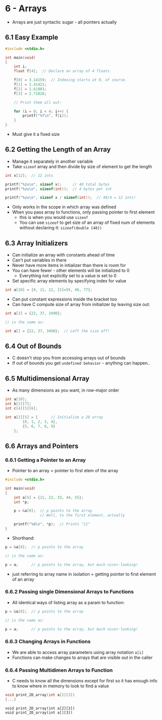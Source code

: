 # 6 - Arrays

- Arrays are just syntactic sugar - all pointers actually

## 6.1 Easy Example

```c
#include <stdio.h>

int main(void)
{
    int i;
    float f[4];  // Declare an array of 4 floats

    f[0] = 3.14159;  // Indexing starts at 0, of course.
    f[1] = 1.41421;
    f[2] = 1.61803;
    f[3] = 2.71828;

    // Print them all out:

    for (i = 0; i < 4; i++) {
        printf("%f\n", f[i]);
    }
}
```

- Must give it a fixed size

## 6.2 Getting the Length of an Array

- Manage it separately in another variable
- Take `sizeof` array and then divide by size of element to get the length

```c
int x[12];  // 12 ints

printf("%zu\n", sizeof x);     // 48 total bytes
printf("%zu\n", sizeof(int));  // 4 bytes per int

printf("%zu\n", sizeof x / sizeof(int));  // 48/4 = 12 ints!
```

- Only works in the scope in which array was defined
- When you pass array to functions, only passing pointer to first element
  - this is when you would use `sizeof`
  - You can use `sizeof` to get size of an array of fixed num of elements without declaring it: `sizeof(double [48])`

## 6.3 Array Initializers

- Can initialize an array with constants ahead of time
- Can't put variables in there
- Never have more items in intializer than there is room for
- You can have fewer - other elements will be initialized to 0
  - Everything not explicitly set to a value is set to 0
- Set specific array elements by specifying index for value

```c
int a[10] = {0, 11, 22, [5]=55, 66, 77};
```

- Can put constant expressions inside the bracket too
- Can have C compute size of array from initializer by leaving size out:

```c
int a[3] = {22, 37, 3490};

// is the same as:

int a[] = {22, 37, 3490};  // Left the size off!
```

## 6.4 Out of Bounds

- C doesn't stop you from accessing arrays out of bounds
- If out of bounds you get `undefined behavior` - anything can happen..

## 6.5 Multidimensional Array

- As many dimensions as you want, in row-major order

```c
int a[10];
int b[2][7];
int c[4][5][6];

int a[2][5] = {      // Initialize a 2D array
        {0, 1, 2, 3, 4},
        {5, 6, 7, 8, 9}
    };
```

## 6.6 Arrays and Pointers

### 6.6.1 Getting a Pointer to an Array

- Pointer to an array = pointer to first elem of the array

```c
#include <stdio.h>

int main(void)
{
    int a[5] = {11, 22, 33, 44, 55};
    int *p;

    p = &a[0];  // p points to the array
                // Well, to the first element, actually

    printf("%d\n", *p);  // Prints "11"
}
```

- Shorthand:

```c
p = &a[0];  // p points to the array

// is the same as:

p = a;      // p points to the array, but much nicer-looking!
```

- just referring to array name in isolation = getting pointer to first element of an array

### 6.6.2 Passing single Dimensional Arrays to Functions

- All identical ways of listing array as a param to function:

```c
p = &a[0];  // p points to the array

// is the same as:

p = a;      // p points to the array, but much nicer-looking!
```

### 6.6.3 Changing Arrays in Functions

- We are able to access array parameters using array notation `a[i]`
- Functions can make changes to arrays that are visible out in the caller

### 6.6.4 Passing Multidimen Arrays to Function

- C needs to know all the dimensions except for first so it has enough info to know where in memory to look to find a value

```c
void print_2D_array(int a[2][3])
{...}
```

```c:equivalent
void print_2D_array(int a[2][3])
void print_2D_array(int a[][3])
```
